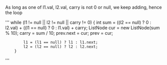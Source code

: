 As long as one of l1.val, l2.val, carry is not 0 or null, we keep adding, hence the loop

'''
while (l1 != null || l2 != null || carry != 0) {
            int sum = ((l2 == null) ? 0 : l2.val) + ((l1 == null) ? 0 : l1.val) + carry;
            ListNode cur = new ListNode(sum % 10); 
            carry = sum / 10;
            prev.next = cur;
            prev = cur;
            
            l1 = (l1 == null) ? l1 : l1.next;
            l2 = (l2 == null) ? l2 : l2.next;
        }
'''

